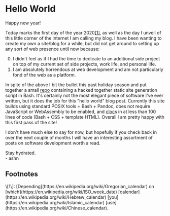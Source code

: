 Hello World
===========

Happy new year!

Today marks the first day of the year 2020[\[1\]](#ft1), as well as the day I
unveil of this little corner of the internet I am calling my blog.
I have been wanting to create my own a site/blog for a while, but did not get
around to setting up any sort of web presence until now because:

00. I didn't feel as if I had the time to dedicate to an additional side project
    on top of my current set of side projects, work life, and personal life.
00. I am absolutely horrendous at web development and am not particularly fond
    of the web as a platform.

In spite of the above I  bit the bullet this past holiday season and put
together a small [repo](https://git.sr.ht/~ashn/site) containing a hacked
together static site generation script in Bash.
It's certainly not the most elegant piece of software I've ever written, but it
does the job for this "hello world" blog post.
Currently this site builds using standard POSIX tools + Bash + Pandoc, does not
require JavaScript or WebAssembly to be enabled, and
[cloc](https://github.com/AlDanial/cloc)s in at less than 100 lines of code
(Bash + CSS + template HTML).
Overall I am pretty happy with this first pass of the site!

I don't have much else to say for now, but hopefully if you check back in over
the next couple of months I will have an interesting assortment of posts on
software development worth a read.

Stay hydrated.
<br>
\- ashn

## Footnotes
<div id="ft1">\[1\]:
[Depending](https://en.wikipedia.org/wiki/Gregorian_calendar) on
[which](https://en.wikipedia.org/wiki/ISO_week_date)
[calendar](https://en.wikipedia.org/wiki/Hebrew_calendar)
[you](https://en.wikipedia.org/wiki/Islamic_calendar)
[use](https://en.wikipedia.org/wiki/Chinese_calendar).
</div>
